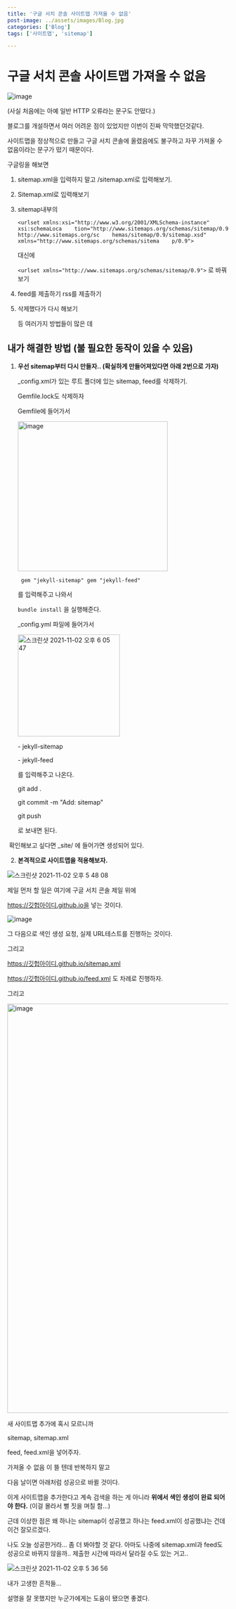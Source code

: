 ```yaml
---
title: '구글 서치 콘솔 사이트맵 가져올 수 없음'
post-image: ../assets/images/Blog.jpg
categories: ['Blog']
tags: ['사이트맵', 'sitemap']

---
```


# 구글 서치 콘솔 사이트맵 가져올 수 없음

![image](https://user-images.githubusercontent.com/80687913/139812796-c6b2203e-6695-4575-b3af-38ea32719124.png)

(사실 처음에는 아예 일반 HTTP 오류라는 문구도 안떴다.)

블로그를 개설하면서 여러 어려운 점이 있었지만 이번이 진짜 막막했던것같다.

사이트맵을 정상적으로 만들고 구글 서치 콘솔에 올렸음에도 불구하고 자꾸 가져올 수 없음이라는 문구가 떴기 때문이다.

구글링을 해보면 

1.  sitemap.xml을 입력하지 말고 /sitemap.xml로 입력해보기.

2.  Sitemap.xml로 입력해보기

3.  sitemap내부의 

    `<urlset xmlns:xsi="http://www.w3.org/2001/XMLSchema-instance" xsi:schemaLoca    tion="http://www.sitemaps.org/schemas/sitemap/0.9 http://www.sitemaps.org/sc    hemas/sitemap/0.9/sitemap.xsd" xmlns="http://www.sitemaps.org/schemas/sitema    p/0.9"> `

    대신에 

    `<urlset xmlns="http://www.sitemaps.org/schemas/sitemap/0.9">` 로 바꿔보기  

    

4.  feed를 제출하기 rss를 제출하기

5.  삭제했다가 다시 해보기

    

    등 여러가지 방법들이 많은 데



## **내가 해결한 방법** (불 필요한 동작이 있을 수 있음)

1.   **우선 sitemap부터 다시 만들자.. (확실하게 만들어져있다면 아래 2번으로 가자)** 

     _config.xml가 있는 루트 폴더에 있는 sitemap, feed를 삭제하기.

     Gemfile.lock도 삭제하자

     Gemfile에 들어가서 

     <img width="341" alt="image" src="https://user-images.githubusercontent.com/80687913/139818592-27983965-7260-4891-9942-096831dc1ae1.png"> 

     ` gem "jekyll-sitemap"
     gem "jekyll-feed"`

     를 입력해주고 나와서

     

     `bundle install` 을 실행해준다.

     

     _config.yml 파일에 들어가서

     <img width="232" alt="스크린샷 2021-11-02 오후 6 05 47" src="https://user-images.githubusercontent.com/80687913/139817490-ff2eaf10-2aa0-43a6-90d5-dfd021c6de10.png">

     \- jekyll-sitemap

     \- jekyll-feed

     를 입력해주고 나온다.

     

     git add .

     git commit -m "Add: sitemap"

     git push

     로 보내면 된다.



​		확인해보고 싶다면 _site/ 에 들어가면 생성되어 있다.



2.   **본격적으로 사이트맵을 적용해보자.** 

![스크린샷 2021-11-02 오후 5 48 08](https://user-images.githubusercontent.com/80687913/139814585-8ecde980-6569-4e40-89b0-c7d5370771d1.png)

제일 먼저 할 일은 여기에 구글 서치 콘솔 제일 위에 

https://깃헙아이디.github.io을 넣는 것이다.

![image](https://user-images.githubusercontent.com/80687913/139815318-508f94a9-9623-41eb-9b6c-f44736719b03.png)

그 다음으로 색인 생성 요청, 실제 URL테스트를 진행하는 것이다.

그리고 

https://깃헙아이디.github.io/sitemap.xml

https://깃헙아이디.github.io/feed.xml 도 차례로 진행하자.

그리고 

<img width="931" alt="image" src="https://user-images.githubusercontent.com/80687913/139819212-b9cca3a0-540b-42c1-aa68-d7de44fedfb9.png">

새 사이트맵 추가에 혹시 모르니까

sitemap, sitemap.xml

feed, feed.xml을 넣어주자.

가져올 수 없음 이 뜰 텐데 반복하지 말고

다음 날이면 아래처럼 성공으로 바뀔 것이다.

이게 사이트맵을 추가한다고 계속 검색을 하는 게 아니라 **위에서 색인 생성이 완료 되어야 한다.** (이걸 몰라서 뻘 짓을 며칠 함...)

근데 이상한 점은 왜 하나는 sitemap이 성공했고 하나는 feed.xml이 성공했냐는 건데 이건 잘모르겠다. 

나도 오늘 성공한거라... 좀 더 봐야할 것 같다. 아마도 나중에 sitemap.xml과 feed도 성공으로 바뀌지 않을까.. 제출한 시간에 따라서 달라질 수도 있는 거고..

![스크린샷 2021-11-02 오후 5 36 56](https://user-images.githubusercontent.com/80687913/139812818-48c34e7b-93fa-4355-869e-a650bd174b5f.png)

내가 고생한 흔적들...

설명을 잘 못했지만 누군가에게는 도움이 됐으면 좋겠다.

